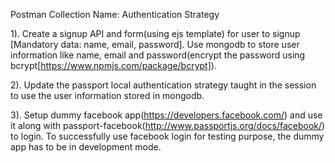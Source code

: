 Postman Collection Name: Authentication Strategy

1). Create a signup API and form(using ejs template)  for user to signup [Mandatory data: name, email, password]. Use mongodb to store user information like name, email and password(encrypt the password using bcrypt[https://www.npmjs.com/package/bcrypt]).

2). Update the  passport local authentication strategy taught in the session to use the user information stored in mongodb.

3). Setup dummy facebook app(https://developers.facebook.com/) and use it along with passport-facebook(http://www.passportjs.org/docs/facebook/) to login. To successfully use facebook login for testing purpose, the dummy app has to be in development mode.